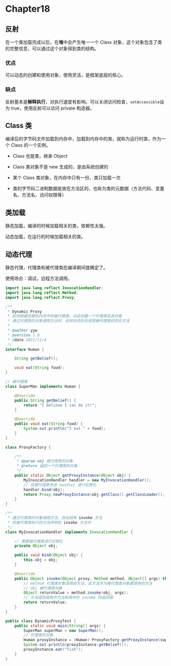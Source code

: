 # Chapter18

## 反射

在一个类加载完成以后，在**堆**中会产生唯一一个 Class 对象，这个对象包含了类的完整信息，可以通过这个对象得到类的结构。

### 优点 

可以动态的创建和使用对象，使用灵活，是框架底层的核心。

### 缺点

反射基本是**解释执行**，对执行速度有影响。可以关闭访问检查，`setAccessible`设为 true，使用反射可以访问 private 构造器。

## Class 类

编译后的字节码文件加载到内存中，加载到内存中的类，就称为运行时类，作为一个 Class 的一个实例。 

- Class 也是类，继承 Object 

- Class 类对象不是 new 生成的，是由系统创建的

- 某个 Class 类对象，在内存中只有一份，类只加载一次

- 类的字节码二进制数据是放在方法区的，也称为类的元数据（方法代码、变量名、方法名、访问权限等）

## 类加载

静态加载，编译的时候加载相关的类，依赖性太强。

动态加载，在运行的时候加载相关的类。

## 动态代理

静态代理，代理类和被代理类在编译期间就确定了。

使用场合：调试，远程方法调用。

```java
import java.lang.reflect.InvocationHandler;
import java.lang.reflect.Method;
import java.lang.reflect.Proxy;

/**
 * Dynamic Proxy
 * 如何根据加载到内存中的被代理类，动态创建一个代理类及其对象
 * 通过代理类的对象调用方法时，如何动态的去调用被代理类的同名方法
 *
 * @author yyw
 * @version 1.0
 * @date 2021/11/4
 */
interface Human {

    String getBelief();

    void eat(String food);
}

// 被代理类
class SuperMan implements Human {

    @Override
    public String getBelief() {
        return "I believe I can do it!";
    }

    @Override
    public void eat(String food) {
        System.out.println("I eat " + food);
    }
}

class ProxyFactory {

    /**
     * @param obj 被代理类的对象
     * @return 返回一个代理类的对象
     */
    public static Object getProxyInstance(Object obj) {
        MyInvocationHandler handler = new MyInvocationHandler();
        // 将被代理类传进 handler 进行实例化
        handler.bind(obj);
        return Proxy.newProxyInstance(obj.getClass().getClassLoader(), obj.getClass().getInterfaces(), handler);
    }
}

/**
 * 通过代理类的对象调用方法，自动调用 invoke 方法
 * 将被代理类执行的方法声明在 invoke 方法中
 */
class MyInvocationHandler implements InvocationHandler {

    // 需要被代理类进行实例化
    private Object obj;

    public void bind(Object obj) {
        this.obj = obj;
    }

    @Override
    public Object invoke(Object proxy, Method method, Object[] args) throws Throwable {
        // method 代理类对象调用的方法，此方法作为被代理类对象要调用的方法
        // obj 被代理类对象
        Object returnValue = method.invoke(obj, args);
        // 方法返回值就作为当前类中的 invoke 的返回值
        return returnValue;
    }
}

public class DynamicProxyTest {
    public static void main(String[] args) {
        SuperMan superMan = new SuperMan();
        // 代理类的对象
        Human proxyInstance = (Human) ProxyFactory.getProxyInstance(superMan);
        System.out.println(proxyInstance.getBelief());
        proxyInstance.eat("fish");
    }
}

```











